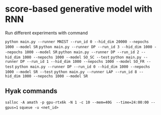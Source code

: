 # score-based generative model with RNN

Run different experiments with command

`python main.py --runner MNIST --run_id 0 --hid_dim 20000 --nepochs 1000 --model SR`
`python main.py --runner DP --run_id 3 --hid_dim 1000 --nepochs 1000 --model SR`
`python main.py --runner DP --run_id 2 --hid_dim 1000 --nepochs 1000 --model SO_SC --test`
`python main.py --runner DP --run_id 1 --hid_dim 1000 --nepochs 1000 --model SO_FR --test`
`python main.py --runner DP --run_id 0 --hid_dim 1000 --nepochs 1000 --model SR --test`
`python main.py --runner LAP --run_id 8 --hid_dim 1000 --nepochs 1000 --model SR`

## Hyak commands
`salloc -A amath -p gpu-rtx6k -N 1 -c 10 --mem=40G  --time=24:00:00 --gpus=1`
`squeue -u <net_id>`

